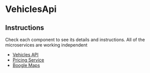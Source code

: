 # VehiclesApi

## Instructions
Check each component to see its details and instructions.
All of the microservices are working independent

- [Vehicles API](vehicles-api/README.md)
- [Pricing Service](pricing-service/README.md)
- [Boogle Maps](boogle-maps/README.md)


